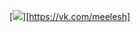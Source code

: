 [<img src="ttps://user-images.githubusercontent.com/68658609/132947822-d5e51313-b664-46dc-a0f4-17c16a6da2d3.gif" >][https://vk.com/meelesh]


<!--
**MeeLeSh/MeeLeSh** is a ✨ _special_ ✨ repository because its `README.md` (this file) appears on your GitHub profile.

Here are some ideas to get you started:

- 🔭 I’m currently working on ...
- 🌱 I’m currently learning ...
- 👯 I’m looking to collaborate on ...
- 🤔 I’m looking for help with ...
- 💬 Ask me about ...
- 📫 How to reach me: ...
- 😄 Pronouns: ...
- ⚡ Fun fact: ...
-->


